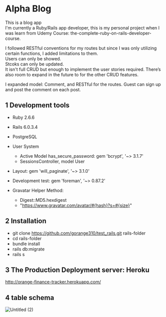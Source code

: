 # Alpha Blog
This is a blog app\
I'm currently a Ruby/Rails app developer, this is my personal project when I was learn from Udemy Course: the-complete-ruby-on-rails-developer-course.


I followed RESTful conventions for my routes but since I was only utilizing certain functions, I added limitations to them.\
Users can only be showed.\
Stcoks can only be updated.\
It isn't full CRUD but enough to implement the user stories required. There’s also room to expand in the future to for the other CRUD features.


I expanded model: Comment, and RESTful for the routes. Guest can sign up and post the comment on each post.



## 1 Development tools

* Ruby 2.6.6

* Rails 6.0.3.4

* PostgreSQL

* User System
  - Active Model has_secure_password: gem 'bcrypt', '~> 3.1.7'
  - SessionsController, model User

* Layout: gem 'will_paginate', '~> 3.1.0'

* Development test: gem 'foreman', '~> 0.87.2'

* Gravatar Helper Method:
  - Digest::MD5.hexdigest
  - "https://www.gravatar.com/avatar/#{hash}?s=#{size}"


## 2 Installation

* git clone https://github.com/gorange310/test_rails.git rails-folder
* cd rails-folder
* bundle install
* rails db:migrate
* rails s


## 3 The Production Deployment server: Heroku

  http://orange-finance-tracker.herokuapp.com/
  
  
## 4 table schema
![Untitled (2)](https://user-images.githubusercontent.com/44969245/106624234-6484b400-65b0-11eb-8bd1-f105206e9822.png)
